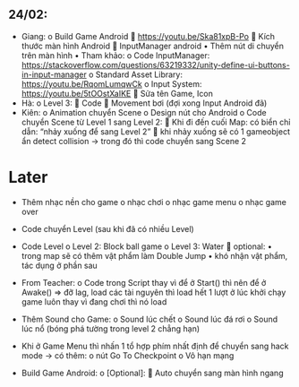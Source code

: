 ## 24/02:
  -	Giang:
    o	Build Game Android
      	https://youtu.be/Ska81xpB-Po
      	Kích thước màn hình Android
      	InputManager android
        •	Thêm nút di chuyển trên màn hình
        •	Tham khảo:
    o	Code InputManager: https://stackoverflow.com/questions/63219332/unity-define-ui-buttons-in-input-manager
    o	Standard Asset Library: https://youtu.be/RqomLumqwCk
    o	Input System: https://youtu.be/5tOOstXaIKE 
      	Sửa tên Game, Icon
  -	Hà:
    o	Level 3:
      	Code
      	Movement bơi (đợi xong Input Android đã)
  -	Kiên:
    o	Animation chuyển Scene
    o	Design nút cho Android
    o	Code chuyển Scene từ Level 1 sang Level 2:
      	Khi đi đến cuối Map: có biển chỉ dẫn: “nhảy xuống để sang Level 2”
      	khi nhảy xuống sẽ có 1 gameobject ẩn detect collision → trong đó thì code chuyển sang Scene 2


# Later
  -	Thêm nhạc nền cho game
    o	nhạc chơi
    o	nhạc game menu
    o	nhạc game over
  -	Code chuyển Level (sau khi đã có nhiều Level)
  -	Code Level 
    o	Level 2: Block ball game
    o	Level 3: Water
      	optional:
        •	trong map sẽ có thêm vật phẩm làm Double Jump
        •	khó nhận vật phẩm, tác dụng ở phần sau
  -	From Teacher: 
    o	Code trong Script thay vì để ở Start() thì nên để ở Awake() => đỡ lag, load các tài nguyên thì load hết 1 lượt ở lúc khởi chạy game luôn thay vì đang chơi thì nó load
  -	Thêm Sound cho Game:
    o	Sound lúc chết
    o	Sound lúc đá rơi
    o	Sound lúc nổ (bóng phá tường trong level 2 chẳng hạn)

  -	Khi ở Game Menu thì nhấn 1 tổ hợp phím nhất định để chuyển sang hack mode → có thêm:
    o	nút Go To Checkpoint
    o	Vô hạn mạng
  -	Build Game Android:
    o	[Optional]:
      	Auto chuyển sang màn hình ngang
